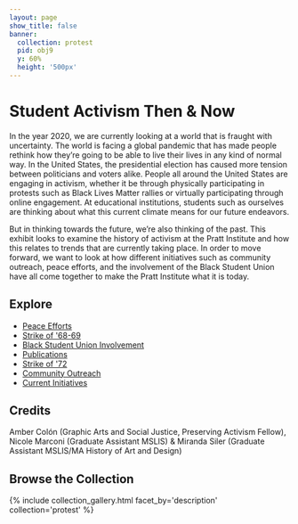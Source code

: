 ```yaml
---
layout: page
show_title: false
banner:
  collection: protest
  pid: obj9
  y: 60%
  height: '500px'
---
```


# Student Activism Then & Now

In the year 2020, we are currently looking at a world that is fraught with uncertainty. The world is facing a global pandemic that has made people rethink how they’re going to be able to live their lives in any kind of normal way. In the United States, the presidential election has caused more tension between politicians and voters alike. People all around the United States are engaging in activism, whether it be through physically participating in protests such as Black Lives Matter rallies or virtually participating through online engagement. At educational institutions, students such as ourselves are thinking about what this current climate means for our future endeavors.

But in thinking towards the future, we’re also thinking of the past. This exhibit looks to examine the history of activism at the Pratt Institute and how this relates to trends that are currently taking place. In order to move forward, we want to look at how different initiatives such as community outreach, peace efforts, and the involvement of the Black Student Union have all come together to make the Pratt Institute what it is today.

## Explore
- [Peace Efforts](exhibits/peace-efforts)
- [Strike of '68-69](exhibits/strike-of-68-69)
- [Black Student Union Involvement](exhibits/black-student-union-involvement)
- [Publications](exhibits/publications)
- [Strike of '72](exhibits/strike-of-72)
- [Community Outreach](exhibits/community-outreach)
- [Current Initiatives](exhibits/current-initiatives)

## Credits

Amber Colón (Graphic Arts and Social Justice, Preserving Activism Fellow), Nicole Marconi (Graduate Assistant MSLIS) & Miranda Siler (Graduate Assistant MSLIS/MA History of Art and Design)

## Browse the Collection

{% include collection_gallery.html facet_by='description' collection='protest' %}
